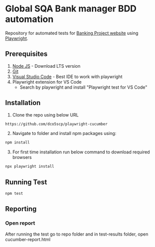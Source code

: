 # Global SQA Bank manager BDD automation

Repository for automated tests for [Banking Project website](https://www.globalsqa.com/angularJs-protractor/BankingProject/#/login/) using [Playwright](https://playwright.dev/).

## Prerequisites 
1. [Node JS](https://nodejs.org/) - Download LTS version
2. [Git](https://git-scm.com/)
3. [Visual Studio Code](https://code.visualstudio.com/) - Best IDE to work with playwright
4. Playwright extension for VS Code
    - Search by playwright and install "Playwright test for VS Code"

## Installation

1. Clone the repo using below URL

```sh
https://github.com/dco5scp/playwright-cucumber
```

2. Navigate to folder and install npm packages using:

```sh
npm install 
```

3. For first time installation run below command to download required browsers

```sh
npx playwright install
```

## Running Test

```bash
npm test
```


## Reporting
### Open report
 
 After running the test go to repo folder and in test-results folder, open cucumber-report.html